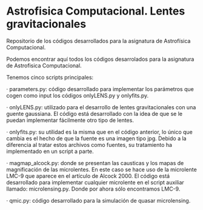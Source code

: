 # Astrofisica Computacional. Lentes gravitacionales
Repositorio de los códigos desarrollados para la asignatura de Astrofísica Computacional.


Podemos encontrar aquí todos los códigos desarrolados para la asignatura de Astrofisica Computacional. 

Tenemos cinco scripts principales: 


· parameters.py: código desarrollado para implementar los parámetros que cogen como input los códigos onlyLENS.py y onlyfits.py.

· onlyLENS.py: utilizado para el desarrollo de lentes gravitacionales con una guente gaussiana. El código está desarrollado con la idea de que se le puedan implementar fácilmente otro tipo de lentes. 

· onlyfits.py: su utilidad es la misma que en el código anterior, lo único que cambia es el hecho de que la fuente es una imagen tipo jpg. Debido a la diferencia al tratar estos archivos como fuentes, su tratamiento ha implementado en un script a parte.

· magmap_alcock.py: donde se presentan las causticas y los mapas de magnificación de las microlentes. En este caso se hace uso de la microlente LMC-9 que aparece en el artículo de Alcock 2000. El código está desarrollado para implementar cualquier microlente en el script auxiliar llamado: microlensing.py. Donde por ahora sólo encontramos LMC-9.

· qmic.py: código desarrollado para la simulación de quasar microlensing. 
